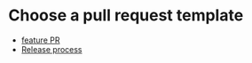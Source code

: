 # Choose a pull request template

- [feature PR](?template=feature.md&quick_pull=1)
- [Release process](https://github.com/HathorNetwork/hathor-wallet-lib/compare/release...master?template=release.md&quick_pull=1)
